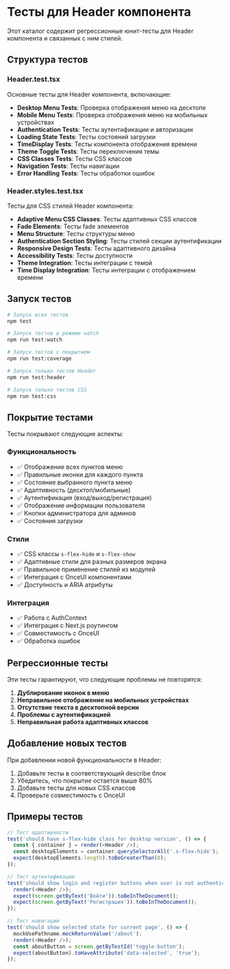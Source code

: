 # Тесты для Header компонента

Этот каталог содержит регрессионные юнит-тесты для Header компонента и связанных с ним стилей.

## Структура тестов

### Header.test.tsx
Основные тесты для Header компонента, включающие:

- **Desktop Menu Tests**: Проверка отображения меню на десктопе
- **Mobile Menu Tests**: Проверка отображения меню на мобильных устройствах
- **Authentication Tests**: Тесты аутентификации и авторизации
- **Loading State Tests**: Тесты состояний загрузки
- **TimeDisplay Tests**: Тесты компонента отображения времени
- **Theme Toggle Tests**: Тесты переключения темы
- **CSS Classes Tests**: Тесты CSS классов
- **Navigation Tests**: Тесты навигации
- **Error Handling Tests**: Тесты обработки ошибок

### Header.styles.test.tsx
Тесты для CSS стилей Header компонента:

- **Adaptive Menu CSS Classes**: Тесты адаптивных CSS классов
- **Fade Elements**: Тесты fade элементов
- **Menu Structure**: Тесты структуры меню
- **Authentication Section Styling**: Тесты стилей секции аутентификации
- **Responsive Design Tests**: Тесты адаптивного дизайна
- **Accessibility Tests**: Тесты доступности
- **Theme Integration**: Тесты интеграции с темой
- **Time Display Integration**: Тесты интеграции с отображением времени

## Запуск тестов

```bash
# Запуск всех тестов
npm test

# Запуск тестов в режиме watch
npm run test:watch

# Запуск тестов с покрытием
npm run test:coverage

# Запуск только тестов Header
npm run test:header

# Запуск только тестов CSS
npm run test:css
```

## Покрытие тестами

Тесты покрывают следующие аспекты:

### Функциональность
- ✅ Отображение всех пунктов меню
- ✅ Правильные иконки для каждого пункта
- ✅ Состояние выбранного пункта меню
- ✅ Адаптивность (десктоп/мобильные)
- ✅ Аутентификация (вход/выход/регистрация)
- ✅ Отображение информации пользователя
- ✅ Кнопки администратора для админов
- ✅ Состояния загрузки

### Стили
- ✅ CSS классы `s-flex-hide` и `s-flex-show`
- ✅ Адаптивные стили для разных размеров экрана
- ✅ Правильное применение стилей из модулей
- ✅ Интеграция с OnceUI компонентами
- ✅ Доступность и ARIA атрибуты

### Интеграция
- ✅ Работа с AuthContext
- ✅ Интеграция с Next.js роутингом
- ✅ Совместимость с OnceUI
- ✅ Обработка ошибок

## Регрессионные тесты

Эти тесты гарантируют, что следующие проблемы не повторятся:

1. **Дублирование иконок в меню**
2. **Неправильное отображение на мобильных устройствах**
3. **Отсутствие текста в десктопной версии**
4. **Проблемы с аутентификацией**
5. **Неправильная работа адаптивных классов**

## Добавление новых тестов

При добавлении новой функциональности в Header:

1. Добавьте тесты в соответствующий describe блок
2. Убедитесь, что покрытие остается выше 80%
3. Добавьте тесты для новых CSS классов
4. Проверьте совместимость с OnceUI

## Примеры тестов

```typescript
// Тест адаптивности
test('should have s-flex-hide class for desktop version', () => {
  const { container } = render(<Header />);
  const desktopElements = container.querySelectorAll('.s-flex-hide');
  expect(desktopElements.length).toBeGreaterThan(0);
});

// Тест аутентификации
test('should show login and register buttons when user is not authenticated', () => {
  render(<Header />);
  expect(screen.getByText('Войти')).toBeInTheDocument();
  expect(screen.getByText('Регистрация')).toBeInTheDocument();
});

// Тест навигации
test('should show selected state for current page', () => {
  mockUsePathname.mockReturnValue('/about');
  render(<Header />);
  const aboutButton = screen.getByTestId('toggle-button');
  expect(aboutButton).toHaveAttribute('data-selected', 'true');
});
``` 